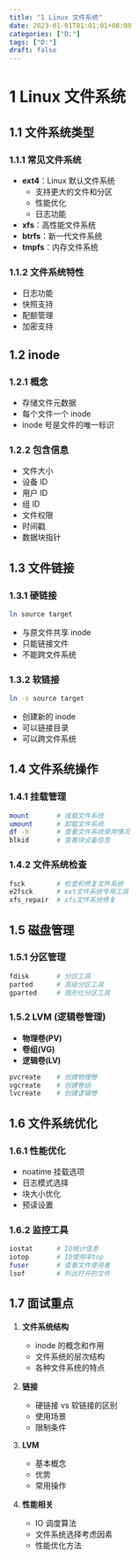 ```yaml
---
title: "1 Linux 文件系统"
date: 2023-01-01T01:01:01+08:00
categories: ["D:"]
tags: ["D:"]
draft: false
---
```

# 1 Linux 文件系统

## 1.1 文件系统类型

### 1.1.1 常见文件系统

- **ext4**：Linux 默认文件系统
  - 支持更大的文件和分区
  - 性能优化
  - 日志功能
- **xfs**：高性能文件系统
- **btrfs**：新一代文件系统
- **tmpfs**：内存文件系统

### 1.1.2 文件系统特性

- 日志功能
- 快照支持
- 配额管理
- 加密支持

## 1.2 inode

### 1.2.1 概念

- 存储文件元数据
- 每个文件一个 inode
- inode 号是文件的唯一标识

### 1.2.2 包含信息

- 文件大小
- 设备 ID
- 用户 ID
- 组 ID
- 文件权限
- 时间戳
- 数据块指针

## 1.3 文件链接

### 1.3.1 硬链接

```bash
ln source target
```

- 与原文件共享 inode
- 只能链接文件
- 不能跨文件系统

### 1.3.2 软链接

```bash
ln -s source target
```

- 创建新的 inode
- 可以链接目录
- 可以跨文件系统

## 1.4 文件系统操作

### 1.4.1 挂载管理

```bash
mount       # 挂载文件系统
umount      # 卸载文件系统
df -h       # 查看文件系统使用情况
blkid       # 查看块设备信息
```

### 1.4.2 文件系统检查

```bash
fsck        # 检查和修复文件系统
e2fsck      # ext文件系统专用工具
xfs_repair  # xfs文件系统修复
```

## 1.5 磁盘管理

### 1.5.1 分区管理

```bash
fdisk       # 分区工具
parted      # 高级分区工具
gparted     # 图形化分区工具
```

### 1.5.2 LVM (逻辑卷管理)

- **物理卷(PV)**
- **卷组(VG)**
- **逻辑卷(LV)**

```bash
pvcreate    # 创建物理卷
vgcreate    # 创建卷组
lvcreate    # 创建逻辑卷
```

## 1.6 文件系统优化

### 1.6.1 性能优化

- noatime 挂载选项
- 日志模式选择
- 块大小优化
- 预读设置

### 1.6.2 监控工具

```bash
iostat      # IO统计信息
iotop       # IO使用率top
fuser       # 查看文件使用者
lsof        # 列出打开的文件
```

## 1.7 面试重点

1. **文件系统结构**

   - inode 的概念和作用
   - 文件系统的层次结构
   - 各种文件系统的特点

2. **链接**

   - 硬链接 vs 软链接的区别
   - 使用场景
   - 限制条件

3. **LVM**

   - 基本概念
   - 优势
   - 常用操作

4. **性能相关**
   - IO 调度算法
   - 文件系统选择考虑因素
   - 性能优化方法

